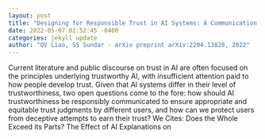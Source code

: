 ```yaml
--- 
layout: post 
title: "Designing for Responsible Trust in AI Systems: A Communication Perspective" 
date: 2022-05-07 02:52:45 -0400 
categories: jekyll update 
author: "QV Liao, SS Sundar - arXiv preprint arXiv:2204.13828, 2022" 
--- 
```

Current literature and public discourse on trust in AI are often focused on the principles underlying trustworthy AI, with insufficient attention paid to how people develop trust. Given that AI systems differ in their level of trustworthiness, two open questions come to the fore: how should AI trustworthiness be responsibly communicated to ensure appropriate and equitable trust judgments by different users, and how can we protect users from deceptive attempts to earn their trust? We Cites: Does the Whole Exceed its Parts? The Effect of AI Explanations on
